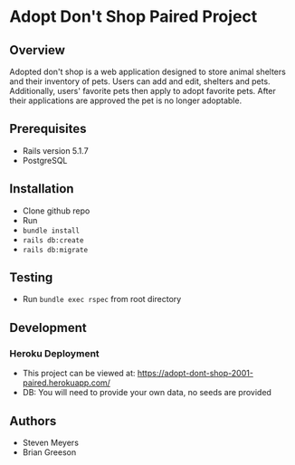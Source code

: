 # Adopt Don't Shop Paired Project

## Overview
Adopted don't shop is a web application designed to store animal shelters and their inventory of pets. Users can add and edit, shelters and pets. Additionally, users' favorite pets then apply to adopt favorite pets. After their applications are approved the pet is no longer adoptable.

## Prerequisites
 - Rails version 5.1.7
 - PostgreSQL

## Installation
- Clone github repo
- Run
 - `bundle install`
  - `rails db:create`
  - `rails db:migrate`

## Testing
 - Run `bundle exec rspec` from root directory

## Development
### Heroku Deployment
 - This project can be viewed at: https://adopt-dont-shop-2001-paired.herokuapp.com/
 - DB: You will need to provide your own data, no seeds are provided

## Authors
- Steven Meyers
- Brian Greeson
